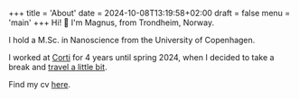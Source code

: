 +++
title = 'About'
date = 2024-10-08T13:19:58+02:00
draft = false
menu = 'main'
+++
Hi! 👋
I'm Magnus, from Trondheim, Norway. 

I hold a M.Sc. in Nanoscience from the University of Copenhagen. 

I worked at [Corti](http://corti.ai/) for 4 years until spring 2024, when I decided to take a break and [travel a little bit](./travel).

Find my cv [here](/cv).
